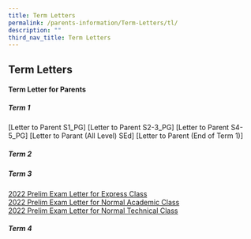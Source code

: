 ```yaml
---
title: Term Letters
permalink: /parents-information/Term-Letters/tl/
description: ""
third_nav_title: Term Letters
---
```

## Term Letters

#### Term Letter for Parents

##### Term 1
[Letter to Parent S1_PG]
[Letter to Parent S2-3_PG]
[Letter to Parent S4-5_PG]
[Letter to Parant (All Level) SEd]
[Letter to Parent (End of Term 1)]

##### Term 2

##### Term 3

[2022 Prelim Exam Letter for Express Class](/files/2022_Prelim%20Exam_Letter_to_parents_Exp_edited%20v2.pdf)<br>
[2022 Prelim Exam Letter for Normal Academic Class](/files/2022_Prelim%20Exam_Letter_to_parents_NA_edited%20v2.pdf)<br>
[2022 Prelim Exam Letter for Normal Technical Class](/files/2022_Prelim%20Exam_Letter_to_parents_NT_edited%20v2.pdf)

##### Term 4
